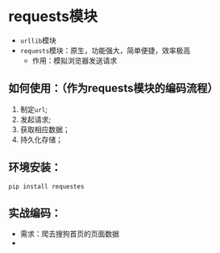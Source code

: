 # requests模块

+ `urllib`模块
+ `requests`模块：原生，功能强大，简单便捷，效率极高
  + 作用：模拟浏览器发送请求

## 如何使用：（作为requests模块的编码流程）

1. 制定`url`;
2. 发起请求;
3. 获取相应数据；
4. 持久化存储；

## 环境安装：

`pip install requestes`

## 实战编码：

+ 需求：爬去搜狗首页的页面数据
+ 



